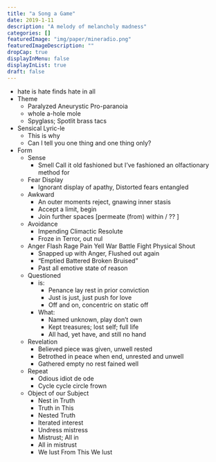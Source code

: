 ```yaml
---
title: "a Song a Game"
date: 2019-1-11
description: "A melody of melancholy madness"
categories: []
featuredImage: "img/paper/mineradio.png"
featuredImageDescription: ""
dropCap: true
displayInMenu: false
displayInList: true
draft: false
---
```


- hate is hate finds hate in all
- Theme
	- Paralyzed Aneurystic Pro-paranoia
	- whole a-hole mole
	- Spyglass; Spotlit brass tacs
- Sensical Lyric-le
	- This is why
	- Can I tell you one thing and one thing only?
- Form
	- Sense
		- Smell
			Call it old fashioned but I’ve fashioned an olfactionary method for
	- Fear Display
		- Ignorant display of apathy, Distorted fears entangled
	- Awkward
		- An outer moments reject, gnawing inner stasis
		- Accept a limit, begin
		- Join further spaces [permeate (from) within / ?? ]
	- Avoidance
		- Impending Climactic Resolute
		- Froze in Terror, out nul
	- Anger
		Flash Rage Pain Yell War Battle Fight Physical Shout
		- Snapped up with Anger, Flushed out again
		- “Emptied Battered Broken Bruised”
		- Past all emotive state of reason
	- Questioned
		- is:
			- Penance lay rest in prior conviction
			- Just is just, just push for love
			- Off and on, concentric on static off
		- What:
			- Named unknown, play don’t own
			- Kept treasures; lost self; full life
			- All had, yet have, and still no hand
	- Revelation
		- Believed piece was given, unwell rested
		- Betrothed in peace when end, unrested and unwell
		- Gathered empty no rest fained well
	- Repeat
		- Odious idiot de ode
		- Cycle cycle circle frown
	- Object of our Subject
		- Nest in Truth
		- Truth in This
		- Nested Truth
		- Iterated interest
		- Undress mistress
		- Mistrust; All in
		- All in mistrust
		- We lust
			From This
We lust

